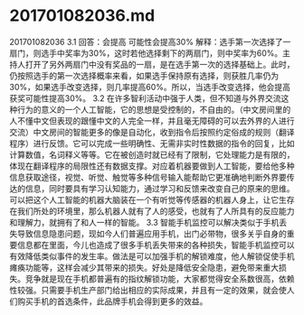 # 201701082036.md
201701082036
3.1
回答：会提高
可能性会提高30%
解释：选手第一次选择了一扇门，则选手中奖率为30%，这时若他选择剩下的两扇门，则中奖率为60%。主持人打开了另外两扇门中没有奖品的一扇，是在选手第一次的选择基础上。此时，仍按照选手的第一次选择概率来看，如果选手保持原有选择，则获胜几率仍为30%，如果选手改变选择，则几率提高60%。所以，当选手改变选择，他会提高获奖可能性提高30%。
3.2
     在许多智利活动中强于人类，但不知道与外界交流这种行为的意义的一个人工智能，它的思想是受控制的，不自由的。（中文房间里的人不懂中文但表现的跟懂中文的人完全一样，并且毫无障碍的可以去外界的人进行交流）中文房间的智能更多的像是自动化，收到指令后按照约定俗成的规则（翻译程序）进行反馈。它可以完成一些明确性、无需非实时性数据的指令的回复，比如计算数值，名词释义等等。它在被创造时就已经有了限制，它处理能力是有限的，体现在翻译程序的局限性还有数据支撑。对应着机器要做到人工智能，要给他多种信息获取途径，视觉、听觉、触觉等多种信号输入能帮助它更准确地判断外界要传达的信息，同时要具有学习认知能力，通过学习和反馈来改变自己的原来的思维。可以把这个人工智能的机器大脑装在一个有听觉等传感器的机器人身上，让它生存在我们所处的环境里，那么机器人就有了人的感受，也就有了人所具有的反应能力和理解力，就拥有了和人一样的智能。
3.3
智能手机监控可以解决类似于手机丢失导致信息隐患问题，现如今人们普遍应用手机，出门必带物，很多关乎自身的重要信息都在里面，今儿也造成了很多手机丢失带来的各种损失，智能手机监控可以有效降低类似事件的发生率。做法是可以加强手机的解锁难度，他人解锁促使手机瘫痪功能等，这样会减少其带来的损失。好处是降低安全隐患，避免带来重大损失。竞争就是现在手机都普遍有的指纹解锁功能，大家都觉得安全系数很高，依赖性较强。只需要手机生产部门给出相应的实际成果，并且有一定的效果，就会使人们购买手机的首选条件，此品牌手机会得到更多的效益。
